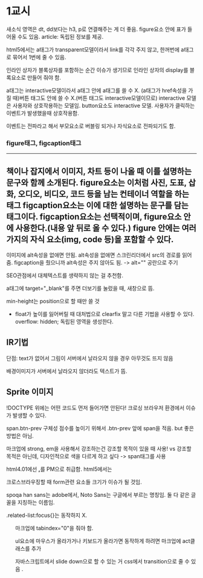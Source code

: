 # 1교시
새소식 영역은 dt, dd보다는 h3, p로 연결해주는 게 더 좋음.
figure요소 안에 표가 들어올 수도 있음.
article: 독립된 정보를 제공.

html5에서는 a태그가 transparent모델이라서
link를 각각 주지 않고, 한꺼번에 a태그로 묶어서 1번에 줄 수 있음.

인라인 상자가 블록상자를 포함하는 순간 이슈가 생기므로
인라인 상자의 display를 블록요소로 만들어 줘야 함.

a태그는 interactive모델이라서 a태그 안에 a태그를 쓸 수 X.
(a태그가 href속성을 가질 때)버튼 태그도 안에 쓸 수 X.(버튼 태그도 interactive모델이므로)
interactive 모델은 사용자와 상호작용하는 모델임.
button요소도  interactive 모델. 사용자가 클릭하는 이벤트가 발생했을때 상호작용함.

이벤트는 전파라고 해서 부모요소로 버블링 되거나 자식요소로 전파되기도 함.



### figure태그, figcaption태그

----
책이나 잡지에서 이미지, 차트 등이 나올 때 이를 설명하는 문구와 함께 소개된다.
figure요소는 이처럼 사진, 도표, 삽화, 오디오, 비디오, 코드 등을 남는 컨테이너 역할을 하는 태그
figcaption요소는 이에 대한 **설명하는 문구**를 담는 태그이다.
figcaption요소는 선택적이며, figure요소 안에 사용한다.(내용 앞 뒤로 올 수 있다.)
figure 안에는 여러 가지의 자식 요소(img, code 등)을 포함할 수 있다.
----
이미지에 alt속성을 없애면 안됨.
alt속성을 없애면 스크린리더에서 src의 경로를 읽어줌.
figcaption을 줬으니까 alt속성은 주지 않아도 됨.
-> alt="" 공란으로 주기

SEO관점에서 대체텍스트를 생략하지 않는 걸 추천함. 

a태그에 target="_blank"를 주면 더보기를 눌렀을 때, 새창으로 뜸.

min-height는 position으로 할 때만 쓸 것



* float가 높이를 잃어버릴 때 대처법으로 clearfix 말고 다른 기법을 사용할 수 있다.
overflow: hidden; 독립된 영역을 생성한다. 

## IR기법
단점: text가 없어서 그림이 서버에서 날라오지 않을 경우 아무것도 뜨지 않음


배경이미지가 서버에서 날라오지 않더라도
텍스트가 뜸. 

## Sprite 이미지

!DOCTYPE 위에는 어떤 코드도 먼저 들어가면 안된다! 크로싱 브라우저 환경에서 이슈가 발생할 수 있다. 



span.btn-prev 구체성 점수를 높이기 위해서 .btn-prev 앞에 span을 적음.
but 좋은 방법은 아님. 

마크업에 strong, em을 사용해서 강조하는건 강조할 목적이 있을 때 사용!
vs
강조할 목적은 아닌데, 디자인적으로 색을 다르게 하고 싶다 -> span태그를 사용

html4.01에선 <b>,</b><i></i>를 PM으로 취급함.
html5에서는 

크로스브라우징할 때 form관련 요소들 크기가 이슈가 될 것임.


spoqa han sans는 adobe에서, Noto Sans는 구글에서 부르는 명칭임.
둘 다 같은 글꼴을 지칭하는 이름임. 



 .related-list:focus{}는 동작하지 X.
 <ul tabindex="0" class="related-list">
 마크업에 tabindex="0"을 줘야 함.

ul요소에 마우스가 올라가거나 키보드가 올라가면 동작하게 하려면 
마크업에 act클래스를 추가




자바스크립트에서 slide down으로 할 수 있는 거 css에서 transition으로 줄 수 있음 .

